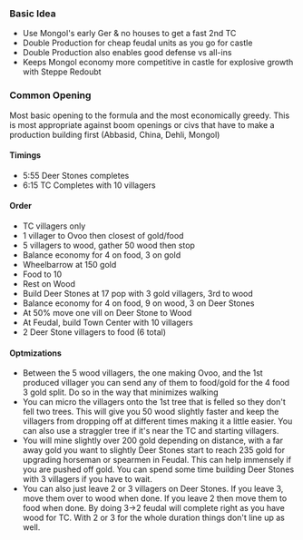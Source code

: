 ### Basic Idea
* Use Mongol's early Ger & no houses to get a fast 2nd TC
* Double Production for cheap feudal units as you go for castle
* Double Production also enables good defense vs all-ins
* Keeps Mongol economy more competitive in castle for explosive growth with Steppe Redoubt

### Common Opening

Most basic opening to the formula and the most economically greedy. This is most appropriate against boom openings or civs that have to make a production building first (Abbasid, China, Dehli, Mongol)

#### Timings
* 5:55 Deer Stones completes
* 6:15 TC Completes with 10 villagers


#### Order
* TC villagers only
* 1 villager to Ovoo then closest of gold/food
* 5 villagers to wood, gather 50 wood then stop
* Balance economy for 4 on food, 3 on gold
* Wheelbarrow at 150 gold
* Food to 10
* Rest on Wood
* Build Deer Stones at 17 pop with 3 gold villagers, 3rd to wood
* Balance economy for 4 on food, 9 on wood, 3 on Deer Stones
* At 50% move one vill on Deer Stone to Wood
* At Feudal, build Town Center with 10 villagers
* 2 Deer Stone villagers to food (6 total)

#### Optmizations
* Between the 5 wood villagers, the one making Ovoo, and the 1st produced villager you can send any of them to food/gold for the 4 food 3 gold split. Do so in the way that minimizes walking
* You can micro the villagers onto the 1st tree that is felled so they don't fell two trees. This will give you 50 wood slightly faster and keep the villagers from dropping off at different times making it a little easier. You can also use a straggler tree if it's near the TC and starting villagers.
* You will mine slightly over 200 gold depending on distance, with a far away gold you want to slightly Deer Stones start to reach 235 gold for upgrading horseman or spearmen in Feudal. This can help immensely if you are pushed off gold. You can spend some time building Deer Stones with 3 villagers if you have to wait.
* You can also just leave 2 or 3 villagers on Deer Stones. If you leave 3, move them over to wood when done. If you leave 2 then move them to food when done. By doing 3->2 feudal will complete right as you have wood for TC. With 2 or 3 for the whole duration things don't line up as well.
